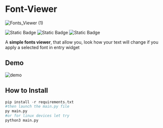 # Font-Viewer
![Fonts_Viewer (1)](https://github.com/poneoneo/Ctk-CheckFontEffects/assets/52409392/bc8173e0-1da5-4fdc-a84d-50235dc0a152)

![Static Badge](https://img.shields.io/badge/Python-yellow?logo=python)
![Static Badge](https://img.shields.io/badge/TomSchimansky-CustomTkinter-blue?labelColor=green)
![Static Badge](https://img.shields.io/badge/Akscape-CtkScrollableDropdown-blue)

A **simple fonts viewer**, that allow you, look how your text will change if you apply a selected font in entry widget

## Demo

![demo](https://github.com/poneoneo/Font-Viewer/assets/52409392/553f415e-03e4-416b-9cc5-1d587b6a6611)
## How to Install
```python
pip install -r requirements.txt
#then launch the main.py file
py main.py
#or for linux devices let try
python3 main.py
```

